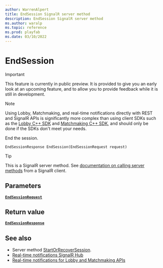```yaml
---
author: WarrenAlpert
title: EndSession SignalR server method
description: EndSession SignalR server method
ms.author: waralp
ms.topic: reference
ms.prod: playfab
ms.date: 03/10/2022
---
```


# EndSession

> [!IMPORTANT]
> This feature is currently in public preview. It is provided to give you an
> early look at an upcoming feature, and to allow you to provide feedback while
> it is still in development.

> [!NOTE]
> Using Lobby, Matchmaking, and real-time notifications directly with REST and
> SignalR APIs is significantly more complex than using client SDKs such as the
> [Lobby C++
> SDK](../../multiplayer/lobby/playfabmultiplayerreference-cpp/pflobby/pflobby_members.md)
> and [Matchmaking C++
> SDK](../../multiplayer/lobby/playfabmultiplayerreference-cpp/pfmatchmaking/pfmatchmaking_members.md),
> and should only be done if the SDKs don't meet your needs.

End the session.

```text
EndSessionResponse EndSession(EndSessionRequest request)
```

> [!TIP]
> This is a SignalR server method. See [documentation on calling server
> methods](https://docs.microsoft.com/aspnet/core/signalr/dotnet-client#call-hub-methods-from-client)
> from a SignalR client.

## Parameters

[**`EndSessionRequest`**](../types/end-session-request.md)

## Return value

[**`EndSessionResponse`**](../types/end-session-response.md)

## See also

- Server method [StartOrRecoverSession](start-or-recover-session.md).
- [Real-time notifications SignalR Hub](../signalr-hub.md)
- [Real-time notifications for Lobby and Matchmaking APIs](../overview.md)
